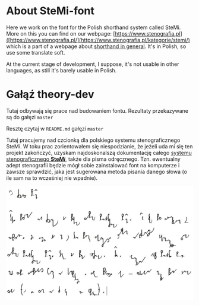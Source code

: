 # About SteMi-font

Here we work on the font for the Polish shorthand system called SteMi. More on this you can find on  our webpage: [https://www.stenografia.pl]([https://www.stenografia.pl/](https://www.stenografia.pl/kategorie/stemi/) which is a part of a webpage about [shorthand in general](https://www.stenografia.pl). It's in Polish, so use some translate soft. 

At the current stage of development, I suppose, it's not usable in other languages, as still it's barely usable in Polish.

# Gałąź theory-dev

Tutaj odbywają się prace nad budowaniem fontu. Rezultaty przekazywane są do gałęzi `master`

Resztę czytaj w `README.md` gałęzi `master`

Tutaj pracujemy nad czcionką dla polskiego systemu stenograficznego SteMi. W toku prac zorientowałem się niespodzianie, że jeżeli uda mi się ten projekt zakończyć, uzyskam najdoskonalszą dokumentację całego [systemu stenograficznego **Ste*Mi***](https://www.stenografia.pl/kategorie/stemi/), także dla pisma odręcznego. Tzn. ewentualny adept stenografii będzie mógł sobie zainstalować font na komputerze i zawsze sprawdzić, jaka jest sugerowana metoda pisania danego słowa (o ile sam na to wcześniej nie wpadnie).



![O czcionce SteMi](readme.jpg)
